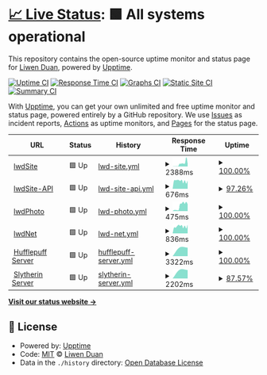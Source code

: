 # [📈 Live Status](https://status.liwenduan.com): <!--live status--> **🟩 All systems operational**

This repository contains the open-source uptime monitor and status page for [Liwen Duan](liwenduan.com), powered by [Upptime](https://github.com/upptime/upptime).

[![Uptime CI](https://github.com/lwdStudio/lwdStatus/workflows/Uptime%20CI/badge.svg)](https://github.com/lwdStudio/lwdStatus/actions?query=workflow%3A%22Uptime+CI%22)
[![Response Time CI](https://github.com/lwdStudio/lwdStatus/workflows/Response%20Time%20CI/badge.svg)](https://github.com/lwdStudio/lwdStatus/actions?query=workflow%3A%22Response+Time+CI%22)
[![Graphs CI](https://github.com/lwdStudio/lwdStatus/workflows/Graphs%20CI/badge.svg)](https://github.com/lwdStudio/lwdStatus/actions?query=workflow%3A%22Graphs+CI%22)
[![Static Site CI](https://github.com/lwdStudio/lwdStatus/workflows/Static%20Site%20CI/badge.svg)](https://github.com/lwdStudio/lwdStatus/actions?query=workflow%3A%22Static+Site+CI%22)
[![Summary CI](https://github.com/lwdStudio/lwdStatus/workflows/Summary%20CI/badge.svg)](https://github.com/lwdStudio/lwdStatus/actions?query=workflow%3A%22Summary+CI%22)

With [Upptime](https://upptime.js.org), you can get your own unlimited and free uptime monitor and status page, powered entirely by a GitHub repository. We use [Issues](https://github.com/lwdStudio/lwdStatus/issues) as incident reports, [Actions](https://github.com/lwdStudio/lwdStatus/actions) as uptime monitors, and [Pages](https://status.liwenduan.com) for the status page.

<!--start: status pages-->
<!-- This summary is generated by Upptime (https://github.com/upptime/upptime) -->
<!-- Do not edit this manually, your changes will be overwritten -->
<!-- prettier-ignore -->
| URL | Status | History | Response Time | Uptime |
| --- | ------ | ------- | ------------- | ------ |
| <img alt="" src="https://favicons.githubusercontent.com/www.liwenduan.com" height="13"> [lwdSite](https://www.liwenduan.com) | 🟩 Up | [lwd-site.yml](https://github.com/lwdStudio/lwdStatus/commits/HEAD/history/lwd-site.yml) | <details><summary><img alt="Response time graph" src="./graphs/lwd-site/response-time-week.png" height="20"> 2388ms</summary><br><a href="https://status.liwenduan.com/history/lwd-site"><img alt="Response time 2388" src="https://img.shields.io/endpoint?url=https%3A%2F%2Fraw.githubusercontent.com%2FlwdStudio%2FlwdStatus%2FHEAD%2Fapi%2Flwd-site%2Fresponse-time.json"></a><br><a href="https://status.liwenduan.com/history/lwd-site"><img alt="24-hour response time 4321" src="https://img.shields.io/endpoint?url=https%3A%2F%2Fraw.githubusercontent.com%2FlwdStudio%2FlwdStatus%2FHEAD%2Fapi%2Flwd-site%2Fresponse-time-day.json"></a><br><a href="https://status.liwenduan.com/history/lwd-site"><img alt="7-day response time 2388" src="https://img.shields.io/endpoint?url=https%3A%2F%2Fraw.githubusercontent.com%2FlwdStudio%2FlwdStatus%2FHEAD%2Fapi%2Flwd-site%2Fresponse-time-week.json"></a><br><a href="https://status.liwenduan.com/history/lwd-site"><img alt="30-day response time 2388" src="https://img.shields.io/endpoint?url=https%3A%2F%2Fraw.githubusercontent.com%2FlwdStudio%2FlwdStatus%2FHEAD%2Fapi%2Flwd-site%2Fresponse-time-month.json"></a><br><a href="https://status.liwenduan.com/history/lwd-site"><img alt="1-year response time 2388" src="https://img.shields.io/endpoint?url=https%3A%2F%2Fraw.githubusercontent.com%2FlwdStudio%2FlwdStatus%2FHEAD%2Fapi%2Flwd-site%2Fresponse-time-year.json"></a></details> | <details><summary><a href="https://status.liwenduan.com/history/lwd-site">100.00%</a></summary><a href="https://status.liwenduan.com/history/lwd-site"><img alt="All-time uptime 100.00%" src="https://img.shields.io/endpoint?url=https%3A%2F%2Fraw.githubusercontent.com%2FlwdStudio%2FlwdStatus%2FHEAD%2Fapi%2Flwd-site%2Fuptime.json"></a><br><a href="https://status.liwenduan.com/history/lwd-site"><img alt="24-hour uptime 100.00%" src="https://img.shields.io/endpoint?url=https%3A%2F%2Fraw.githubusercontent.com%2FlwdStudio%2FlwdStatus%2FHEAD%2Fapi%2Flwd-site%2Fuptime-day.json"></a><br><a href="https://status.liwenduan.com/history/lwd-site"><img alt="7-day uptime 100.00%" src="https://img.shields.io/endpoint?url=https%3A%2F%2Fraw.githubusercontent.com%2FlwdStudio%2FlwdStatus%2FHEAD%2Fapi%2Flwd-site%2Fuptime-week.json"></a><br><a href="https://status.liwenduan.com/history/lwd-site"><img alt="30-day uptime 100.00%" src="https://img.shields.io/endpoint?url=https%3A%2F%2Fraw.githubusercontent.com%2FlwdStudio%2FlwdStatus%2FHEAD%2Fapi%2Flwd-site%2Fuptime-month.json"></a><br><a href="https://status.liwenduan.com/history/lwd-site"><img alt="1-year uptime 100.00%" src="https://img.shields.io/endpoint?url=https%3A%2F%2Fraw.githubusercontent.com%2FlwdStudio%2FlwdStatus%2FHEAD%2Fapi%2Flwd-site%2Fuptime-year.json"></a></details>
| <img alt="" src="https://favicons.githubusercontent.com/api.lwdstudio.com" height="13"> [lwdSite-API](https://api.lwdstudio.com) | 🟩 Up | [lwd-site-api.yml](https://github.com/lwdStudio/lwdStatus/commits/HEAD/history/lwd-site-api.yml) | <details><summary><img alt="Response time graph" src="./graphs/lwd-site-api/response-time-week.png" height="20"> 676ms</summary><br><a href="https://status.liwenduan.com/history/lwd-site-api"><img alt="Response time 676" src="https://img.shields.io/endpoint?url=https%3A%2F%2Fraw.githubusercontent.com%2FlwdStudio%2FlwdStatus%2FHEAD%2Fapi%2Flwd-site-api%2Fresponse-time.json"></a><br><a href="https://status.liwenduan.com/history/lwd-site-api"><img alt="24-hour response time 586" src="https://img.shields.io/endpoint?url=https%3A%2F%2Fraw.githubusercontent.com%2FlwdStudio%2FlwdStatus%2FHEAD%2Fapi%2Flwd-site-api%2Fresponse-time-day.json"></a><br><a href="https://status.liwenduan.com/history/lwd-site-api"><img alt="7-day response time 676" src="https://img.shields.io/endpoint?url=https%3A%2F%2Fraw.githubusercontent.com%2FlwdStudio%2FlwdStatus%2FHEAD%2Fapi%2Flwd-site-api%2Fresponse-time-week.json"></a><br><a href="https://status.liwenduan.com/history/lwd-site-api"><img alt="30-day response time 676" src="https://img.shields.io/endpoint?url=https%3A%2F%2Fraw.githubusercontent.com%2FlwdStudio%2FlwdStatus%2FHEAD%2Fapi%2Flwd-site-api%2Fresponse-time-month.json"></a><br><a href="https://status.liwenduan.com/history/lwd-site-api"><img alt="1-year response time 676" src="https://img.shields.io/endpoint?url=https%3A%2F%2Fraw.githubusercontent.com%2FlwdStudio%2FlwdStatus%2FHEAD%2Fapi%2Flwd-site-api%2Fresponse-time-year.json"></a></details> | <details><summary><a href="https://status.liwenduan.com/history/lwd-site-api">97.26%</a></summary><a href="https://status.liwenduan.com/history/lwd-site-api"><img alt="All-time uptime 97.26%" src="https://img.shields.io/endpoint?url=https%3A%2F%2Fraw.githubusercontent.com%2FlwdStudio%2FlwdStatus%2FHEAD%2Fapi%2Flwd-site-api%2Fuptime.json"></a><br><a href="https://status.liwenduan.com/history/lwd-site-api"><img alt="24-hour uptime 91.12%" src="https://img.shields.io/endpoint?url=https%3A%2F%2Fraw.githubusercontent.com%2FlwdStudio%2FlwdStatus%2FHEAD%2Fapi%2Flwd-site-api%2Fuptime-day.json"></a><br><a href="https://status.liwenduan.com/history/lwd-site-api"><img alt="7-day uptime 97.26%" src="https://img.shields.io/endpoint?url=https%3A%2F%2Fraw.githubusercontent.com%2FlwdStudio%2FlwdStatus%2FHEAD%2Fapi%2Flwd-site-api%2Fuptime-week.json"></a><br><a href="https://status.liwenduan.com/history/lwd-site-api"><img alt="30-day uptime 97.26%" src="https://img.shields.io/endpoint?url=https%3A%2F%2Fraw.githubusercontent.com%2FlwdStudio%2FlwdStatus%2FHEAD%2Fapi%2Flwd-site-api%2Fuptime-month.json"></a><br><a href="https://status.liwenduan.com/history/lwd-site-api"><img alt="1-year uptime 97.26%" src="https://img.shields.io/endpoint?url=https%3A%2F%2Fraw.githubusercontent.com%2FlwdStudio%2FlwdStatus%2FHEAD%2Fapi%2Flwd-site-api%2Fuptime-year.json"></a></details>
| <img alt="" src="https://favicons.githubusercontent.com/photo.liwenduan.com" height="13"> [lwdPhoto](https://photo.liwenduan.com) | 🟩 Up | [lwd-photo.yml](https://github.com/lwdStudio/lwdStatus/commits/HEAD/history/lwd-photo.yml) | <details><summary><img alt="Response time graph" src="./graphs/lwd-photo/response-time-week.png" height="20"> 475ms</summary><br><a href="https://status.liwenduan.com/history/lwd-photo"><img alt="Response time 475" src="https://img.shields.io/endpoint?url=https%3A%2F%2Fraw.githubusercontent.com%2FlwdStudio%2FlwdStatus%2FHEAD%2Fapi%2Flwd-photo%2Fresponse-time.json"></a><br><a href="https://status.liwenduan.com/history/lwd-photo"><img alt="24-hour response time 692" src="https://img.shields.io/endpoint?url=https%3A%2F%2Fraw.githubusercontent.com%2FlwdStudio%2FlwdStatus%2FHEAD%2Fapi%2Flwd-photo%2Fresponse-time-day.json"></a><br><a href="https://status.liwenduan.com/history/lwd-photo"><img alt="7-day response time 475" src="https://img.shields.io/endpoint?url=https%3A%2F%2Fraw.githubusercontent.com%2FlwdStudio%2FlwdStatus%2FHEAD%2Fapi%2Flwd-photo%2Fresponse-time-week.json"></a><br><a href="https://status.liwenduan.com/history/lwd-photo"><img alt="30-day response time 475" src="https://img.shields.io/endpoint?url=https%3A%2F%2Fraw.githubusercontent.com%2FlwdStudio%2FlwdStatus%2FHEAD%2Fapi%2Flwd-photo%2Fresponse-time-month.json"></a><br><a href="https://status.liwenduan.com/history/lwd-photo"><img alt="1-year response time 475" src="https://img.shields.io/endpoint?url=https%3A%2F%2Fraw.githubusercontent.com%2FlwdStudio%2FlwdStatus%2FHEAD%2Fapi%2Flwd-photo%2Fresponse-time-year.json"></a></details> | <details><summary><a href="https://status.liwenduan.com/history/lwd-photo">100.00%</a></summary><a href="https://status.liwenduan.com/history/lwd-photo"><img alt="All-time uptime 100.00%" src="https://img.shields.io/endpoint?url=https%3A%2F%2Fraw.githubusercontent.com%2FlwdStudio%2FlwdStatus%2FHEAD%2Fapi%2Flwd-photo%2Fuptime.json"></a><br><a href="https://status.liwenduan.com/history/lwd-photo"><img alt="24-hour uptime 100.00%" src="https://img.shields.io/endpoint?url=https%3A%2F%2Fraw.githubusercontent.com%2FlwdStudio%2FlwdStatus%2FHEAD%2Fapi%2Flwd-photo%2Fuptime-day.json"></a><br><a href="https://status.liwenduan.com/history/lwd-photo"><img alt="7-day uptime 100.00%" src="https://img.shields.io/endpoint?url=https%3A%2F%2Fraw.githubusercontent.com%2FlwdStudio%2FlwdStatus%2FHEAD%2Fapi%2Flwd-photo%2Fuptime-week.json"></a><br><a href="https://status.liwenduan.com/history/lwd-photo"><img alt="30-day uptime 100.00%" src="https://img.shields.io/endpoint?url=https%3A%2F%2Fraw.githubusercontent.com%2FlwdStudio%2FlwdStatus%2FHEAD%2Fapi%2Flwd-photo%2Fuptime-month.json"></a><br><a href="https://status.liwenduan.com/history/lwd-photo"><img alt="1-year uptime 100.00%" src="https://img.shields.io/endpoint?url=https%3A%2F%2Fraw.githubusercontent.com%2FlwdStudio%2FlwdStatus%2FHEAD%2Fapi%2Flwd-photo%2Fuptime-year.json"></a></details>
| <img alt="" src="https://favicons.githubusercontent.com/wifi.liwenduan.com" height="13"> [lwdNet](https://wifi.liwenduan.com:8443) | 🟩 Up | [lwd-net.yml](https://github.com/lwdStudio/lwdStatus/commits/HEAD/history/lwd-net.yml) | <details><summary><img alt="Response time graph" src="./graphs/lwd-net/response-time-week.png" height="20"> 836ms</summary><br><a href="https://status.liwenduan.com/history/lwd-net"><img alt="Response time 836" src="https://img.shields.io/endpoint?url=https%3A%2F%2Fraw.githubusercontent.com%2FlwdStudio%2FlwdStatus%2FHEAD%2Fapi%2Flwd-net%2Fresponse-time.json"></a><br><a href="https://status.liwenduan.com/history/lwd-net"><img alt="24-hour response time 827" src="https://img.shields.io/endpoint?url=https%3A%2F%2Fraw.githubusercontent.com%2FlwdStudio%2FlwdStatus%2FHEAD%2Fapi%2Flwd-net%2Fresponse-time-day.json"></a><br><a href="https://status.liwenduan.com/history/lwd-net"><img alt="7-day response time 836" src="https://img.shields.io/endpoint?url=https%3A%2F%2Fraw.githubusercontent.com%2FlwdStudio%2FlwdStatus%2FHEAD%2Fapi%2Flwd-net%2Fresponse-time-week.json"></a><br><a href="https://status.liwenduan.com/history/lwd-net"><img alt="30-day response time 836" src="https://img.shields.io/endpoint?url=https%3A%2F%2Fraw.githubusercontent.com%2FlwdStudio%2FlwdStatus%2FHEAD%2Fapi%2Flwd-net%2Fresponse-time-month.json"></a><br><a href="https://status.liwenduan.com/history/lwd-net"><img alt="1-year response time 836" src="https://img.shields.io/endpoint?url=https%3A%2F%2Fraw.githubusercontent.com%2FlwdStudio%2FlwdStatus%2FHEAD%2Fapi%2Flwd-net%2Fresponse-time-year.json"></a></details> | <details><summary><a href="https://status.liwenduan.com/history/lwd-net">100.00%</a></summary><a href="https://status.liwenduan.com/history/lwd-net"><img alt="All-time uptime 100.00%" src="https://img.shields.io/endpoint?url=https%3A%2F%2Fraw.githubusercontent.com%2FlwdStudio%2FlwdStatus%2FHEAD%2Fapi%2Flwd-net%2Fuptime.json"></a><br><a href="https://status.liwenduan.com/history/lwd-net"><img alt="24-hour uptime 100.00%" src="https://img.shields.io/endpoint?url=https%3A%2F%2Fraw.githubusercontent.com%2FlwdStudio%2FlwdStatus%2FHEAD%2Fapi%2Flwd-net%2Fuptime-day.json"></a><br><a href="https://status.liwenduan.com/history/lwd-net"><img alt="7-day uptime 100.00%" src="https://img.shields.io/endpoint?url=https%3A%2F%2Fraw.githubusercontent.com%2FlwdStudio%2FlwdStatus%2FHEAD%2Fapi%2Flwd-net%2Fuptime-week.json"></a><br><a href="https://status.liwenduan.com/history/lwd-net"><img alt="30-day uptime 100.00%" src="https://img.shields.io/endpoint?url=https%3A%2F%2Fraw.githubusercontent.com%2FlwdStudio%2FlwdStatus%2FHEAD%2Fapi%2Flwd-net%2Fuptime-month.json"></a><br><a href="https://status.liwenduan.com/history/lwd-net"><img alt="1-year uptime 100.00%" src="https://img.shields.io/endpoint?url=https%3A%2F%2Fraw.githubusercontent.com%2FlwdStudio%2FlwdStatus%2FHEAD%2Fapi%2Flwd-net%2Fuptime-year.json"></a></details>
| <img alt="" src="https://favicons.githubusercontent.com/hufflepuff.liwenduan.com" height="13"> [Hufflepuff Server](https://hufflepuff.liwenduan.com) | 🟩 Up | [hufflepuff-server.yml](https://github.com/lwdStudio/lwdStatus/commits/HEAD/history/hufflepuff-server.yml) | <details><summary><img alt="Response time graph" src="./graphs/hufflepuff-server/response-time-week.png" height="20"> 3322ms</summary><br><a href="https://status.liwenduan.com/history/hufflepuff-server"><img alt="Response time 3322" src="https://img.shields.io/endpoint?url=https%3A%2F%2Fraw.githubusercontent.com%2FlwdStudio%2FlwdStatus%2FHEAD%2Fapi%2Fhufflepuff-server%2Fresponse-time.json"></a><br><a href="https://status.liwenduan.com/history/hufflepuff-server"><img alt="24-hour response time 3322" src="https://img.shields.io/endpoint?url=https%3A%2F%2Fraw.githubusercontent.com%2FlwdStudio%2FlwdStatus%2FHEAD%2Fapi%2Fhufflepuff-server%2Fresponse-time-day.json"></a><br><a href="https://status.liwenduan.com/history/hufflepuff-server"><img alt="7-day response time 3322" src="https://img.shields.io/endpoint?url=https%3A%2F%2Fraw.githubusercontent.com%2FlwdStudio%2FlwdStatus%2FHEAD%2Fapi%2Fhufflepuff-server%2Fresponse-time-week.json"></a><br><a href="https://status.liwenduan.com/history/hufflepuff-server"><img alt="30-day response time 3322" src="https://img.shields.io/endpoint?url=https%3A%2F%2Fraw.githubusercontent.com%2FlwdStudio%2FlwdStatus%2FHEAD%2Fapi%2Fhufflepuff-server%2Fresponse-time-month.json"></a><br><a href="https://status.liwenduan.com/history/hufflepuff-server"><img alt="1-year response time 3322" src="https://img.shields.io/endpoint?url=https%3A%2F%2Fraw.githubusercontent.com%2FlwdStudio%2FlwdStatus%2FHEAD%2Fapi%2Fhufflepuff-server%2Fresponse-time-year.json"></a></details> | <details><summary><a href="https://status.liwenduan.com/history/hufflepuff-server">100.00%</a></summary><a href="https://status.liwenduan.com/history/hufflepuff-server"><img alt="All-time uptime 100.00%" src="https://img.shields.io/endpoint?url=https%3A%2F%2Fraw.githubusercontent.com%2FlwdStudio%2FlwdStatus%2FHEAD%2Fapi%2Fhufflepuff-server%2Fuptime.json"></a><br><a href="https://status.liwenduan.com/history/hufflepuff-server"><img alt="24-hour uptime 100.00%" src="https://img.shields.io/endpoint?url=https%3A%2F%2Fraw.githubusercontent.com%2FlwdStudio%2FlwdStatus%2FHEAD%2Fapi%2Fhufflepuff-server%2Fuptime-day.json"></a><br><a href="https://status.liwenduan.com/history/hufflepuff-server"><img alt="7-day uptime 100.00%" src="https://img.shields.io/endpoint?url=https%3A%2F%2Fraw.githubusercontent.com%2FlwdStudio%2FlwdStatus%2FHEAD%2Fapi%2Fhufflepuff-server%2Fuptime-week.json"></a><br><a href="https://status.liwenduan.com/history/hufflepuff-server"><img alt="30-day uptime 100.00%" src="https://img.shields.io/endpoint?url=https%3A%2F%2Fraw.githubusercontent.com%2FlwdStudio%2FlwdStatus%2FHEAD%2Fapi%2Fhufflepuff-server%2Fuptime-month.json"></a><br><a href="https://status.liwenduan.com/history/hufflepuff-server"><img alt="1-year uptime 100.00%" src="https://img.shields.io/endpoint?url=https%3A%2F%2Fraw.githubusercontent.com%2FlwdStudio%2FlwdStatus%2FHEAD%2Fapi%2Fhufflepuff-server%2Fuptime-year.json"></a></details>
| <img alt="" src="https://favicons.githubusercontent.com/slytherin.liwenduan.com" height="13"> [Slytherin Server](https://slytherin.liwenduan.com) | 🟩 Up | [slytherin-server.yml](https://github.com/lwdStudio/lwdStatus/commits/HEAD/history/slytherin-server.yml) | <details><summary><img alt="Response time graph" src="./graphs/slytherin-server/response-time-week.png" height="20"> 2202ms</summary><br><a href="https://status.liwenduan.com/history/slytherin-server"><img alt="Response time 2202" src="https://img.shields.io/endpoint?url=https%3A%2F%2Fraw.githubusercontent.com%2FlwdStudio%2FlwdStatus%2FHEAD%2Fapi%2Fslytherin-server%2Fresponse-time.json"></a><br><a href="https://status.liwenduan.com/history/slytherin-server"><img alt="24-hour response time 2202" src="https://img.shields.io/endpoint?url=https%3A%2F%2Fraw.githubusercontent.com%2FlwdStudio%2FlwdStatus%2FHEAD%2Fapi%2Fslytherin-server%2Fresponse-time-day.json"></a><br><a href="https://status.liwenduan.com/history/slytherin-server"><img alt="7-day response time 2202" src="https://img.shields.io/endpoint?url=https%3A%2F%2Fraw.githubusercontent.com%2FlwdStudio%2FlwdStatus%2FHEAD%2Fapi%2Fslytherin-server%2Fresponse-time-week.json"></a><br><a href="https://status.liwenduan.com/history/slytherin-server"><img alt="30-day response time 2202" src="https://img.shields.io/endpoint?url=https%3A%2F%2Fraw.githubusercontent.com%2FlwdStudio%2FlwdStatus%2FHEAD%2Fapi%2Fslytherin-server%2Fresponse-time-month.json"></a><br><a href="https://status.liwenduan.com/history/slytherin-server"><img alt="1-year response time 2202" src="https://img.shields.io/endpoint?url=https%3A%2F%2Fraw.githubusercontent.com%2FlwdStudio%2FlwdStatus%2FHEAD%2Fapi%2Fslytherin-server%2Fresponse-time-year.json"></a></details> | <details><summary><a href="https://status.liwenduan.com/history/slytherin-server">87.57%</a></summary><a href="https://status.liwenduan.com/history/slytherin-server"><img alt="All-time uptime 87.57%" src="https://img.shields.io/endpoint?url=https%3A%2F%2Fraw.githubusercontent.com%2FlwdStudio%2FlwdStatus%2FHEAD%2Fapi%2Fslytherin-server%2Fuptime.json"></a><br><a href="https://status.liwenduan.com/history/slytherin-server"><img alt="24-hour uptime 87.57%" src="https://img.shields.io/endpoint?url=https%3A%2F%2Fraw.githubusercontent.com%2FlwdStudio%2FlwdStatus%2FHEAD%2Fapi%2Fslytherin-server%2Fuptime-day.json"></a><br><a href="https://status.liwenduan.com/history/slytherin-server"><img alt="7-day uptime 87.57%" src="https://img.shields.io/endpoint?url=https%3A%2F%2Fraw.githubusercontent.com%2FlwdStudio%2FlwdStatus%2FHEAD%2Fapi%2Fslytherin-server%2Fuptime-week.json"></a><br><a href="https://status.liwenduan.com/history/slytherin-server"><img alt="30-day uptime 87.57%" src="https://img.shields.io/endpoint?url=https%3A%2F%2Fraw.githubusercontent.com%2FlwdStudio%2FlwdStatus%2FHEAD%2Fapi%2Fslytherin-server%2Fuptime-month.json"></a><br><a href="https://status.liwenduan.com/history/slytherin-server"><img alt="1-year uptime 87.57%" src="https://img.shields.io/endpoint?url=https%3A%2F%2Fraw.githubusercontent.com%2FlwdStudio%2FlwdStatus%2FHEAD%2Fapi%2Fslytherin-server%2Fuptime-year.json"></a></details>

<!--end: status pages-->

[**Visit our status website →**](https://status.liwenduan.com)

## 📄 License

- Powered by: [Upptime](https://github.com/upptime/upptime)
- Code: [MIT](./LICENSE) © [Liwen Duan](liwenduan.com)
- Data in the `./history` directory: [Open Database License](https://opendatacommons.org/licenses/odbl/1-0/)
